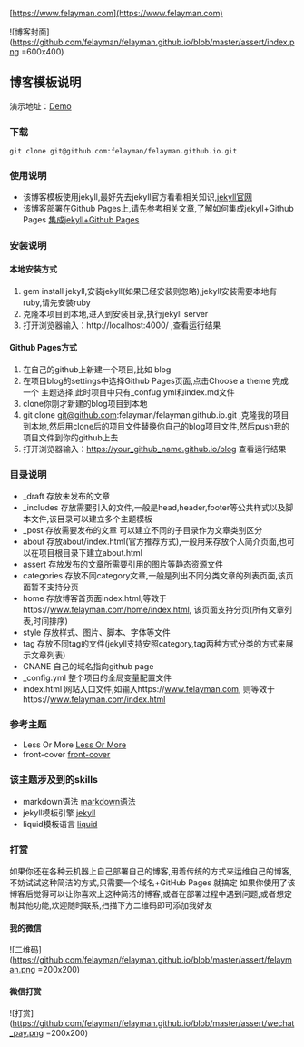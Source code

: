 [https://www.felayman.com](https://www.felayman.com)

![博客封面](https://github.com/felayman/felayman.github.io/blob/master/assert/index.png =600x400)

## 博客模板说明

演示地址：[Demo](https://www.felayman.com)

### 下载

```
git clone git@github.com:felayman/felayman.github.io.git
```

### 使用说明
 - 该博客模板使用jekyll,最好先去jekyll官方看看相关知识,[jekyll官网](http://jekyll.com.cn/)
 - 该博客部署在Github Pages上,请先参考相关文章,了解如何集成jekyll+Github Pages [集成jekyll+Github Pages](http://blog.csdn.net/u013553529/article/details/54588010)

### 安装说明
#### 本地安装方式
1.  gem install jekyll,安装jekyll(如果已经安装则忽略),jekyll安装需要本地有ruby,请先安装ruby
2. 克隆本项目到本地,进入到安装目录,执行jekyll server
3. 打开浏览器输入：http://localhost:4000/ ,查看运行结果

#### Github Pages方式
1. 在自己的github上新建一个项目,比如 blog
2. 在项目blog的settings中选择Github Pages页面,点击Choose a theme 完成一个 主题选择,此时项目中只有_confug.yml和index.md文件
3. clone你刚才新建的blog项目到本地
4. git clone git@github.com:felayman/felayman.github.io.git ,克隆我的项目到本地,然后用clone后的项目文件替换你自己的blog项目文件,然后push我的项目文件到你的github上去
5. 打开浏览器输入：https://your_github_name.github.io/blog 查看运行结果

### 目录说明
- _draft   存放未发布的文章
- _includes  存放需要引入的文件,一般是head,header,footer等公共样式以及脚本文件,该目录可以建立多个主题模板
- _post  存放需要发布的文章 可以建立不同的子目录作为文章类别区分
- about 存放about/index.html(官方推荐方式),一般用来存放个人简介页面,也可以在项目根目录下建立about.html
- assert  存放发布的文章所需要引用的图片等静态资源文件
- categories 存放不同category文章,一般是列出不同分类文章的列表页面,该页面暂不支持分页
 - home 存放博客首页面index.html,等效于https://www.felayman.com/home/index.html, 该页面支持分页(所有文章列表,时间排序)
 - style 存放样式、图片、脚本、字体等文件
 - tag 存放不同tag的文件(jekyll支持安照category,tag两种方式分类的方式来展示文章列表)
 - CNANE 自己的域名指向github page
 - _config.yml 整个项目的全局变量配置文件
 - index.html 网站入口文件,如输入https://www.felayman.com, 则等效于https://www.felayman.com/index.html


 ### 参考主题
 - Less Or More [Less Or More](https://github.com/luoyan35714/LessOrMore)
 - front-cover  [front-cover](https://github.com/dashingcode/front-cover)


 ### 该主题涉及到的skills
 - markdown语法 [markdown语法](http://daringfireball.net/projects/markdown/syntax)
 - jekyll模板引擎  [jekyll](http://jekyll.com.cn/)
 - liquid模板语言 [liquid](https://shopify.github.io/liquid/)

 ### 打赏

 如果你还在各种云机器上自己部署自己的博客,用着传统的方式来运维自己的博客,不妨试试这种简洁的方式,只需要一个域名+GitHub Pages 就搞定
 如果你使用了该博客后觉得可以让你喜欢上这种简洁的博客,或者在部署过程中遇到问题,或者想定制其他功能,欢迎随时联系,扫描下方二维码即可添加我好友

 #### 我的微信
 ![二维码](https://github.com/felayman/felayman.github.io/blob/master/assert/felayman.png =200x200)

 #### 微信打赏
 ![打赏](https://github.com/felayman/felayman.github.io/blob/master/assert/wechat_pay.png =200x200)





